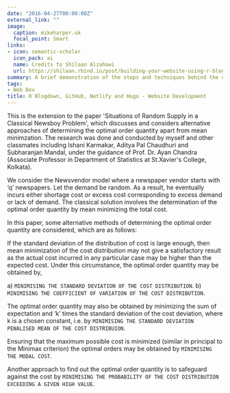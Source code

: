 ```yaml
---
date: "2016-04-27T00:00:00Z"
external_link: ""
image:
  caption: mikeharper.uk
  focal_point: Smart
links:
- icon: semantic-scholar
  icon_pack: ai
  name: Credits to Shilaan Alzahawi
  url: https://shilaan.rbind.io/post/building-your-website-using-r-blogdown/
summary: A brief demonstration of the steps and techniques behind the development of my website. 
tags:
- Web Dev
title: R Blogdown, GitHub, Netlify and Hugo - Website Development
---
```


This is the extension to the paper 'Situations of Random Supply in a Classical Newsboy Problem', which discusses and considers alternative approaches of determining the optimal order quantity apart from mean minimzation. The research was done and conducted by myself and other classmates including Ishani Karmakar, Aditya Pal Chaudhuri and Subharanjan Mandal, under the guidance of Prof. Dr. Ayan Chandra (Associate Professor in Department of Statistics at St.Xavier's College, Kolkata).

We consider the Newsvendor model where a newspaper vendor starts with ‘q’ newspapers. Let the demand be random. As a result, he eventually incurs either shortage cost or excess cost corresponding to excess demand or lack of demand.
The classical solution involves the determination of the optimal order quantity by mean minimizing the total cost.

In this paper, some alternative methods of determining the optimal order quantity are considered, which are as follows:

If the standard deviation of the distribution of cost is large enough, then    mean minimization of the cost distribution may not give a satisfactory result as the actual cost incurred in any particular case may be higher than  the expected cost.
Under this circumstance, the optimal order quantity may be obtained by,

a) `MINIMISING THE STANDARD DEVIATION OF THE COST DISTRIBUTION`.
b) `MINIMISING THE COEFFICIENT OF VARIATION OF THE COST DISTRIBUTION`.
   
The optimal order quantity may also be obtained by minimizing the sum of expectation and ‘k’ times the standard deviation of the cost deviation, where k is a chosen constant, i.e. by `MINIMISING THE STANDARD DEVIATION PENALISED MEAN OF THE COST DISTRIBUION`.

Ensuring that the maximum possible cost is minimized (similar in principal to the Minimax criterion) the optimal orders may be obtained by `MINIMISING THE MODAL COST`.

Another approach to find out the optimal order quantity is to safeguard against the cost by `MINIMISING THE PROBABILITY OF THE COST DISTRIBUTION EXCEEDING A GIVEN HIGH VALUE`.
